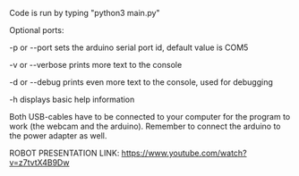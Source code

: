 Code is run by typing "python3 main.py"

Optional ports:

-p or --port sets the arduino serial port id, default value is COM5

-v or --verbose prints more text to the console

-d or --debug prints even more text to the console, used for debugging

-h displays basic help information


Both USB-cables have to be connected to your computer for the program to work (the webcam and the arduino).
Remember to connect the arduino to the power adapter as well.


ROBOT PRESENTATION LINK: https://www.youtube.com/watch?v=z7tvtX4B9Dw
